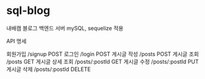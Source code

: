# sql-blog
내배캠 블로그 백엔드 서버 mySQL, sequelize 적용

API 명세

회원가입 /signup POST 
로그인 /login POST 
게시글 작성 /posts POST 
게시글 조회 /posts GET 
게시글 상세 조회 /posts/:postId GET 
게시글 수정 /posts/:postId PUT 
게시글 삭제 /posts/:postId DELETE 
